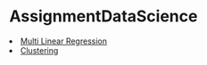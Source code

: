 # AssignmentDataScience
<ui>
  <li>
<a href="https://github.com/VidyaSurbhi/_Multi-Linear-Regression">Multi Linear Regression</a></li>
<li><a href="https://github.com/VidyaSurbhi/Clustering">Clustering</a></li></ui>

